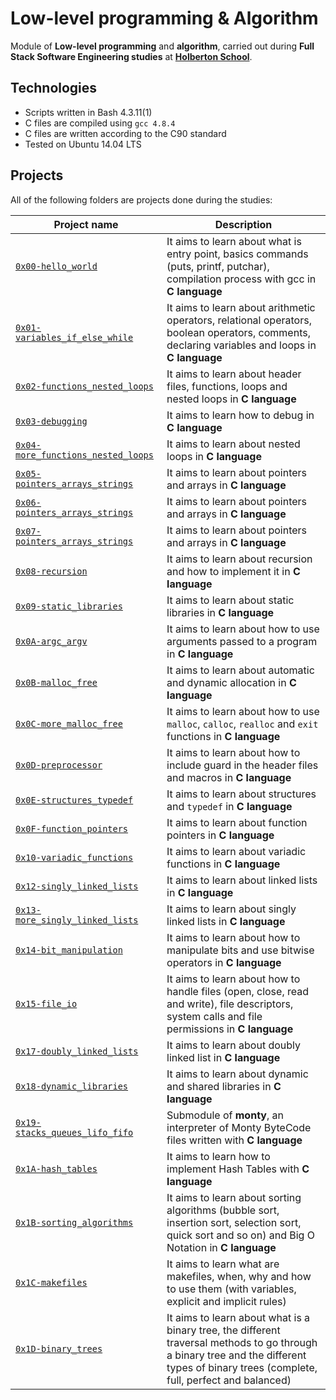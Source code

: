# Low-level programming & Algorithm

Module of **Low-level programming** and **algorithm**, carried out during **Full Stack Software Engineering studies** at **[Holberton School](https://www.holbertonschool.com/)**.

## Technologies
* Scripts written in Bash 4.3.11(1)
* C files are compiled using `gcc 4.8.4`
* C files are written according to the C90 standard
* Tested on Ubuntu 14.04 LTS

## Projects
All of the following folders are projects done during the studies:

| Project name | Description |
| ------------ | ----------- |
| [`0x00-hello_world`](https://github.com/luischaparroc/holbertonschool-low_level_programming/tree/master/0x00-hello_world) | It aims to learn about what is entry point, basics commands (puts, printf, putchar), compilation process with gcc in **C language** |
| [`0x01-variables_if_else_while`](https://github.com/luischaparroc/holbertonschool-low_level_programming/tree/master/0x01-variables_if_else_while) | It aims to learn about arithmetic operators, relational operators, boolean operators, comments, declaring variables and loops in **C language** |
| [`0x02-functions_nested_loops`](https://github.com/luischaparroc/holbertonschool-low_level_programming/tree/master/0x02-functions_nested_loops) | It aims to learn about header files, functions, loops and nested loops in **C language** |
| [`0x03-debugging`](https://github.com/luischaparroc/holbertonschool-low_level_programming/tree/master/0x03-debugging) | It aims to learn how to debug in **C language** |
| [`0x04-more_functions_nested_loops`](https://github.com/luischaparroc/holbertonschool-low_level_programming/tree/master/0x04-more_functions_nested_loops) | It aims to learn about nested loops in **C language** |
| [`0x05-pointers_arrays_strings`](https://github.com/luischaparroc/holbertonschool-low_level_programming/tree/master/0x05-pointers_arrays_strings) | It aims to learn about pointers and arrays in **C language** |
| [`0x06-pointers_arrays_strings`](https://github.com/luischaparroc/holbertonschool-low_level_programming/tree/master/0x06-pointers_arrays_strings) | It aims to learn about pointers and arrays in **C language** |
| [`0x07-pointers_arrays_strings`](https://github.com/luischaparroc/holbertonschool-low_level_programming/tree/master/0x07-pointers_arrays_strings) | It aims to learn about pointers and arrays in **C language** |
| [`0x08-recursion`](https://github.com/luischaparroc/holbertonschool-low_level_programming/tree/master/0x08-recursion) | It aims to learn about recursion and how to implement it in **C language** |
| [`0x09-static_libraries`](https://github.com/luischaparroc/holbertonschool-low_level_programming/tree/master/0x09-static_libraries) | It aims to learn about static libraries in **C language** |
| [`0x0A-argc_argv`](https://github.com/luischaparroc/holbertonschool-low_level_programming/tree/master/0x0A-argc_argv) | It aims to learn about how to use arguments passed to a program in **C language** |
| [`0x0B-malloc_free`](https://github.com/luischaparroc/holbertonschool-low_level_programming/tree/master/0x0B-malloc_free) | It aims to learn about automatic and dynamic allocation in **C language** |
| [`0x0C-more_malloc_free`](https://github.com/luischaparroc/holbertonschool-low_level_programming/tree/master/0x0C-more_malloc_free) | It aims to learn about how to use `malloc`, `calloc`, `realloc` and `exit` functions in **C language** |
| [`0x0D-preprocessor`](https://github.com/luischaparroc/holbertonschool-low_level_programming/tree/master/0x0D-preprocessor) | It aims to learn about how to include guard in the header files and macros in **C language** |
| [`0x0E-structures_typedef`](https://github.com/luischaparroc/holbertonschool-low_level_programming/tree/master/0x0E-structures_typedef) | It aims to learn about structures and `typedef` in **C language** |
| [`0x0F-function_pointers`](https://github.com/luischaparroc/holbertonschool-low_level_programming/tree/master/0x0F-function_pointers) | It aims to learn about function pointers in **C language** |
| [`0x10-variadic_functions`](https://github.com/luischaparroc/holbertonschool-low_level_programming/tree/master/0x10-variadic_functions) | It aims to learn about variadic functions in **C language** |
| [`0x12-singly_linked_lists`](https://github.com/luischaparroc/holbertonschool-low_level_programming/tree/master/0x12-singly_linked_lists) | It aims to learn about linked lists in **C language** |
| [`0x13-more_singly_linked_lists`](https://github.com/luischaparroc/holbertonschool-low_level_programming/tree/master/0x13-more_singly_linked_lists) | It aims to learn about singly linked lists in **C language** |
| [`0x14-bit_manipulation`](https://github.com/luischaparroc/holbertonschool-low_level_programming/tree/master/0x14-bit_manipulation) | It aims to learn about how to manipulate bits and use bitwise operators in **C language** |
| [`0x15-file_io`](https://github.com/luischaparroc/holbertonschool-low_level_programming/tree/master/0x15-file_io) | It aims to learn about how to handle files (open, close, read and write), file descriptors, system calls and file permissions in **C language** |
| [`0x17-doubly_linked_lists`](https://github.com/luischaparroc/holbertonschool-low_level_programming/tree/master/0x17-doubly_linked_lists) | It aims to learn about doubly linked list in **C language** |
| [`0x18-dynamic_libraries`](https://github.com/luischaparroc/holbertonschool-low_level_programming/tree/master/0x18-dynamic_libraries) | It aims to learn about dynamic and shared libraries in **C language** |
| [`0x19-stacks_queues_lifo_fifo`](https://github.com/jorgezafra94/monty) | Submodule of **monty**, an interpreter of Monty ByteCode files written with **C language** |
| [`0x1A-hash_tables`](https://github.com/luischaparroc/holbertonschool-low_level_programming/tree/master/0x1A-hash_tables) | It aims to learn how to implement Hash Tables with **C language** |
| [`0x1B-sorting_algorithms`](https://github.com/luischaparroc/holbertonschool-low_level_programming/tree/master/0x1B-sorting_algorithms) | It aims to learn about sorting algorithms (bubble sort, insertion sort, selection sort, quick sort and so on) and Big O Notation in **C language** |
| [`0x1C-makefiles`](https://github.com/luischaparroc/holbertonschool-low_level_programming/tree/master/0x1C-makefiles) | It aims to learn what are makefiles, when, why and how to use them (with variables, explicit and implicit rules) |
| [`0x1D-binary_trees`](https://github.com/luischaparroc/holbertonschool-low_level_programming/tree/master/0x1D-binary_trees) | It aims to learn about what is a binary tree, the different traversal methods to go through a binary tree and the different types of binary trees (complete, full, perfect and balanced) |